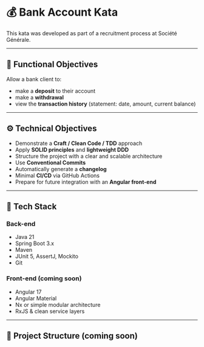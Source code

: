 # 💰 Bank Account Kata

This kata was developed as part of a recruitment process at Société Générale.

---

## 🎯 Functional Objectives

Allow a bank client to:
- make a **deposit** to their account
- make a **withdrawal**
- view the **transaction history** (statement: date, amount, current balance)

---

## ⚙️ Technical Objectives

- Demonstrate a **Craft / Clean Code / TDD** approach
- Apply **SOLID principles** and **lightweight DDD**
- Structure the project with a clear and scalable architecture
- Use **Conventional Commits**
- Automatically generate a **changelog**
- Minimal **CI/CD** via GitHub Actions
- Prepare for future integration with an **Angular front-end**

---

## 🧱 Tech Stack

### Back-end
- Java 21
- Spring Boot 3.x
- Maven
- JUnit 5, AssertJ, Mockito
- Git

### Front-end (coming soon)
- Angular 17
- Angular Material
- Nx or simple modular architecture
- RxJS & clean service layers

---

## 📁 Project Structure (coming soon)
